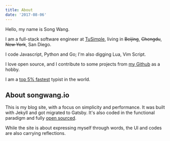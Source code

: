 ```yaml
---
title: About
date: '2017-08-06'
---
```

Hello, my name is Song Wang.

I am a full-stack software engineer at [TuSimple](http://www.tusimple.com/), living in ~~Beijing~~, ~~Chengdu~~, ~~New York~~, San Diego.

I code Javascript, Python and Go; I'm also digging Lua, Vim Script.

I love open source, and I contribute to some projects from [my Github](https://github.com/wangsongiam/) as a hobby.

I am a [top 5% fastest](https://www.keyhero.com/profile/user67157/) typist in the world.

## About songwang.io

This is my blog site, with a focus on simplicity and performance. It was built with Jekyll and got migrated to Gatsby. It's also coded in the functional paradigm and fully [open sourced](https://github.com/wangsongiam/songwang.io).

While the site is about expressing myself through words, the UI and codes are also carrying reflections.
